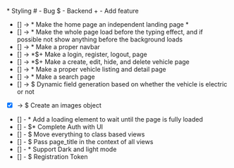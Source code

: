 \* Styling # - Bug $ - Backend + - Add feature

-   [] -> \* Make the home page an independent landing page \*
-   [] -> \* Make the whole page load before the typing effect, and if possible not show anything before the background loads
-   [] -> \* Make a proper navbar
-   [] -> \*$+ Make a login, register, logout, page
-   [] -> \*$+ Make a create, edit, hide, and delete vehicle page
-   [] -> \* Make a proper vehicle listing and detail page
-   [] -> \* Make a search page
-   [] -> $ Dynamic field generation based on whether the vehicle is electric or not
-   [x] -> $ Create an images object
-   [] - \* Add a loading element to wait until the page is fully loaded
-   [] - $\* Complete Auth with UI
-   [] - $ Move everything to class based views
-   [] - $ Pass page_title in the context of all views
-   [] - * Support Dark and light mode
-   [] - $ Registration Token
